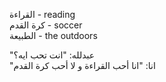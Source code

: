 القراءة - reading  
كرة القدم - soccer  
الطبيعة - the outdoors

"عبدلله: "انت تحب ايه؟  
"انا: "انا أحب القراءة و لا أحب كرة القدم  
